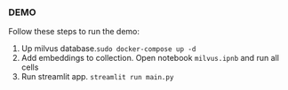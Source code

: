 ### DEMO

Follow these steps to run the demo:

1. Up milvus database.```sudo docker-compose up -d```
2. Add embeddings to collection. Open notebook `milvus.ipnb` and run all cells
3. Run streamlit app. ```streamlit run main.py```
